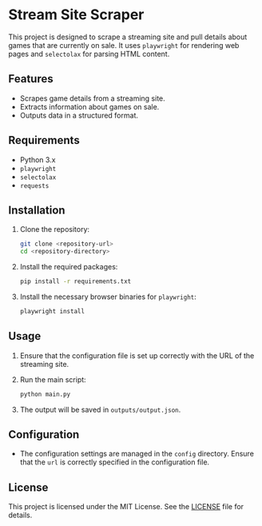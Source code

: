 # Stream Site Scraper

This project is designed to scrape a streaming site and pull details about games that are currently on sale. It uses `playwright` for rendering web pages and `selectolax` for parsing HTML content.

## Features

- Scrapes game details from a streaming site.
- Extracts information about games on sale.
- Outputs data in a structured format.

## Requirements

- Python 3.x
- `playwright`
- `selectolax`
- `requests`

## Installation

1. Clone the repository:

   ```bash
   git clone <repository-url>
   cd <repository-directory>
   ```

2. Install the required packages:

   ```bash
   pip install -r requirements.txt
   ```

3. Install the necessary browser binaries for `playwright`:

   ```bash
   playwright install
   ```

## Usage

1. Ensure that the configuration file is set up correctly with the URL of the streaming site.

2. Run the main script:

   ```bash
   python main.py
   ```

3. The output will be saved in `outputs/output.json`.

## Configuration

- The configuration settings are managed in the `config` directory. Ensure that the `url` is correctly specified in the configuration file.

## License

This project is licensed under the MIT License. See the [LICENSE](LICENSE) file for details. 